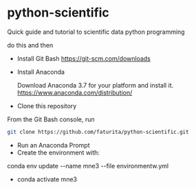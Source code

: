 # python-scientific
Quick guide and tutorial to scientific data python programming

do this and then
 
* Install Git Bash
  https://git-scm.com/downloads
  
* Install Anaconda

  Download Anaconda 3.7 for your platform and install it.
  https://www.anaconda.com/distribution/
 
 * Clone this repository
 
  From the Git Bash console, run
  
 ```bash
 git clone https://github.com/faturita/python-scientific.git
 ```
 
 * Run an Anaconda Prompt
 * Create the environment with:
 
  conda env update --name mne3 --file environmentw.yml
  
  * conda activate mne3
  
  
 
 
 
